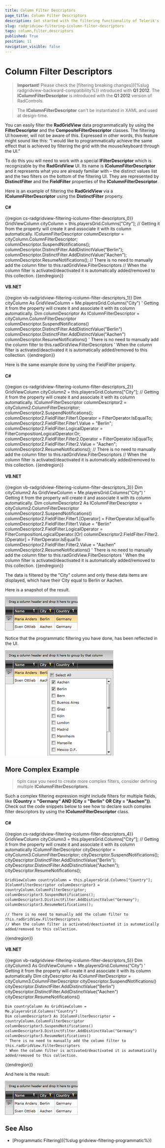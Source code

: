 ```yaml
---
title: Column Filter Descriptors
page_title: Column Filter Descriptors
description: Get started with the filtering functionality of Telerik's WPF DataGrid and learn how to apply column filter descriptors.
slug: radgridview-filtering-icolumn-filter-descriptors
tags: column,filter,descriptors
published: True
position: 11
navigation_visible: false
---
```


# Column Filter Descriptors


>__Important!__ Please check the [filtering breaking changes]({%slug radgridview-backward-compatibility%}) introduced with __Q1 2012__. 
>The __IColumnFilterDescriptor__ is introduced with the __Q1 2012__ version of RadControls.
        

>The __IColumnFilterDescriptor__ can't be instantiated in XAML and used at design-time.
        
You can easily filter the __RadGridView__ data programmatically by using the __FilterDescriptor__ and the __CompositeFilterDescriptor__ classes. The filtering UI however, will not be aware of this. Expressed in other words, this feature might sound like this: “I would like to programmatically achieve the same effect that is achieved by filtering the grid with the mouse/keyboard through the UI.”
      

To do this you will need to work with a special __IFilterDescriptor__ which is recognizable by the __RadGridView__ UI. Its name is __IColumnFilterDescriptor__ and it represents what you are already familiar with – the distinct values list and the two filters on the bottom of the filtering UI. They are represented by __DistinctFilter__ and the __FieldFilter__ properties of the __IColumnFilterDescriptor__.
      

Here is an example of filtering the __RadGridView__ via a __IColumnFilterDescriptor__ using the __DistinctFilter__ property.
      

#### __C#__

{{region cs-radgridview-filtering-icolumn-filter-descriptors_0}}
	GridViewColumn cityColumn = this.playersGrid.Columns["City"];
	// Getting it from the property will create it and associate it with its column automatically.
	IColumnFilterDescriptor columnDescriptor = cityColumn.ColumnFilterDescriptor;
	columnDescriptor.SuspendNotifications();
	columnDescriptor.DistinctFilter.AddDistinctValue("Berlin");
	columnDescriptor.DistinctFilter.AddDistinctValue("Aachen");
	columnDescriptor.ResumeNotifications();
	// There is no need to manually add the column filter to this.radGridView.FilterDescriptors
	// When the column filter is activated/deactivated it is automatically added/removed to this collection.
{{endregion}}

#### __VB.NET__

{{region vb-radgridview-filtering-icolumn-filter-descriptors_1}}
	Dim cityColumn As GridViewColumn = Me.playersGrid.Columns("City")
	' Getting it from the property will create it and associate it with its column automatically.
	Dim columnDescriptor As IColumnFilterDescriptor = cityColumn.ColumnFilterDescriptor
	columnDescriptor.SuspendNotifications()
	columnDescriptor.DistinctFilter.AddDistinctValue("Berlin")
	columnDescriptor.DistinctFilter.AddDistinctValue("Aachen")
	columnDescriptor.ResumeNotifications()
	' There is no need to manually add the column filter to this.radGridView.FilterDescriptors
	' When the column filter is activated/deactivated it is automatically added/removed to this collection.
{{endregion}}

Here is the same example done by using the FieldFilter property.

#### __C#__

{{region cs-radgridview-filtering-icolumn-filter-descriptors_2}}
	GridViewColumn cityColumn2 = this.playersGrid.Columns["City"];
	// Getting it from the property will create it and associate it with its column automatically.
	IColumnFilterDescriptor columnDescriptor2 = cityColumn2.ColumnFilterDescriptor;
	columnDescriptor2.SuspendNotifications();
	columnDescriptor2.FieldFilter.Filter1.Operator = FilterOperator.IsEqualTo;
	columnDescriptor2.FieldFilter.Filter1.Value = "Berlin";
	columnDescriptor2.FieldFilter.LogicalOperator = FilterCompositionLogicalOperator.Or;
	columnDescriptor2.FieldFilter.Filter2.Operator = FilterOperator.IsEqualTo;
	columnDescriptor2.FieldFilter.Filter2.Value = "Aachen";
	columnDescriptor2.ResumeNotifications();
	// There is no need to manually add the column filter to this.radGridView.FilterDescriptors
	// When the column filter is activated/deactivated it is automatically added/removed to this collection.
{{endregion}}

#### __VB.NET__

{{region vb-radgridview-filtering-icolumn-filter-descriptors_3}}
	Dim cityColumn2 As GridViewColumn = Me.playersGrid.Columns("City")
	' Getting it from the property will create it and associate it with its column automatically.
	Dim columnDescriptor2 As IColumnFilterDescriptor = cityColumn2.ColumnFilterDescriptor
	columnDescriptor2.SuspendNotifications()
	columnDescriptor2.FieldFilter.Filter1.[Operator] = FilterOperator.IsEqualTo
	columnDescriptor2.FieldFilter.Filter1.Value = "Berlin"
	columnDescriptor2.FieldFilter.LogicalOperator = FilterCompositionLogicalOperator.[Or]
	columnDescriptor2.FieldFilter.Filter2.[Operator] = FilterOperator.IsEqualTo
	columnDescriptor2.FieldFilter.Filter2.Value = "Aachen"
	columnDescriptor2.ResumeNotifications()
	' There is no need to manually add the column filter to this.radGridView.FilterDescriptors
	' When the column filter is activated/deactivated it is automatically added/removed to this collection.
{{endregion}}

The data is filtered by the "City" column and only these data items are displayed, which have their City equal to Berlin or Aachen.

Here is a snapshot of the result.

![](images/RadGridView_Filtering_Column_Filter_Descriptors_01.png)

Notice that the programmatic filtering you have done, has been reflected in the UI.

![](images/RadGridView_Filtering_Column_Filter_Descriptors_02.png)

## More Complex Example

>tipIn case you need to create more complex filters, consider defining multiple __IColumnFilterDescriptors__.
          

Such a complex filtering expression might include filters for multiple fields, like __(Country = "Germany" AND (City = "Berlin" OR City = "Aachen"))__. Check out the code snippets below to see how to declare such complex filter descriptors by using the __IColumnFilterDescriptor__ class.
        

#### __C#__

{{region cs-radgridview-filtering-icolumn-filter-descriptors_4}}
	GridViewColumn cityColumn3 = this.playersGrid.Columns["City"];
	// Getting it from the property will create it and associate it with its column automatically
	IColumnFilterDescriptor cityDescriptor = cityColumn3.ColumnFilterDescriptor;
	cityDescriptor.SuspendNotifications();
	cityDescriptor.DistinctFilter.AddDistinctValue("Berlin");
	cityDescriptor.DistinctFilter.AddDistinctValue("Aachen");
	cityDescriptor.ResumeNotifications();
	
	GridViewColumn countryColumn = this.playersGrid.Columns["Country"];
	IColumnFilterDescriptor columnDescriptor3 = countryColumn.ColumnFilterDescriptor;
	columnDescriptor3.SuspendNotifications();
	columnDescriptor3.DistinctFilter.AddDistinctValue("Germany");
	columnDescriptor3.ResumeNotifications();
	
	// There is no need to manually add the column filter to this.radGridView.FilterDescriptors
	// When the column filter is activated/deactivated it is automatically added/removed to this collection.
{{endregion}}

#### __VB.NET__

{{region vb-radgridview-filtering-icolumn-filter-descriptors_5}}
	Dim cityColumn3 As GridViewColumn = Me.playersGrid.Columns("City")
	' Getting it from the property will create it and associate it with its column automatically
	Dim cityDescriptor As IColumnFilterDescriptor = cityColumn3.ColumnFilterDescriptor
	cityDescriptor.SuspendNotifications()
	cityDescriptor.DistinctFilter.AddDistinctValue("Berlin")
	cityDescriptor.DistinctFilter.AddDistinctValue("Aachen")
	cityDescriptor.ResumeNotifications()
	
	Dim countryColumn As GridViewColumn = Me.playersGrid.Columns("Country")
	Dim columnDescriptor3 As IColumnFilterDescriptor = countryColumn.ColumnFilterDescriptor
	columnDescriptor3.SuspendNotifications()
	columnDescriptor3.DistinctFilter.AddDistinctValue("Germany")
	columnDescriptor3.ResumeNotifications()
	' There is no need to manually add the column filter to this.radGridView.FilterDescriptors
	' When the column filter is activated/deactivated it is automatically added/removed to this collection.
{{endregion}}

And here is the result:

![](images/RadGridView_Filtering_Column_Filter_Descriptors_03.png)

## See Also

 * [Programmatic Filtering]({%slug gridview-filtering-programmatic%})
